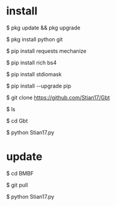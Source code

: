 # install

$ pkg update && pkg upgrade

$ pkg install python git

$ pip install requests mechanize

$ pip install rich bs4

$ pip install stdiomask

$ pip install --upgrade pip

$ git clone https://github.com/Stian17/Gbt

$ ls

$ cd Gbt

$ python Stian17.py

# update

$ cd BMBF

$ git pull

$ python Stian17.py
